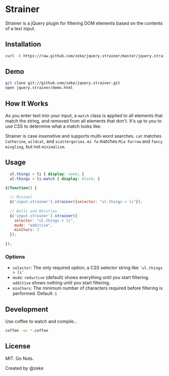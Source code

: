 Strainer
========

Strainer is a jQuery plugin for filtering DOM elements based on the contents of a text input.


Installation
------------

```bash
curl -O https://raw.github.com/zeke/jquery.strainer/master/jquery.strainer.js 
```

Demo
----

```bash
git clone git://github.com/zeke/jquery.strainer.git
open jquery.strainer/demo.html
```

How It Works
------------

As you enter text into your input, a `match` class is applied to all elements that 
match the string, and removed from all elements that don't. It's up to you to use
CSS to determine what a match looks like.

Strainer is case insensitive and supports multi-word searches. 
`cat` matches `Catherine`, `wildcat`, and `scattergories`.
`mi fa` matches `Mia Farrow` and `fancy mingling`, but not `minimalism`.
    
Usage
-----

```css
  ul.things > li { display: none; }
  ul.things > li.match { display: block; }
```

```js
$(function() {
  
  // Minimal
  $('input.strainer').strainer({selector: "ul.things > li"});
  
  // Bells and Whistles
  $('input.strainer').strainer({
    selector: "ul.things > li",
    mode: "additive",
    minChars: 3
  });
  
});
```

### Options

- `selector`: The only required option; a CSS selector string like `'ul.things > li'`
- `mode`: `reductive` (default) shows everything until you start filtering. `additive` shows nothing until you start filtering.
- `minChars`: The minimum number of characters required before filtering is performed. Default: `1`

Development
-----------

Use coffee to watch and compile...

```bash
coffee -wc *.coffee
```

License
-------

MIT. Go Nuts.

Created by @zeke